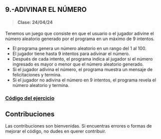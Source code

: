 ## 9.-ADIVINAR EL NÚMERO
> #### Clase: 24/04/24

Tenemos un juego que consiste en que el usuario o el jugador adivine el número aleatorio generado por el programa en un máximo de 9 intentos.

- El programa genera un número aleatorio en un rango del 1 al 100.
- El jugador tiene hasta 9 intentos para adivinar el número.
- Después de cada intento, el programa indica al jugador si el número ingresado es mayor o menor que el número aleatorio generado.
- Si el jugador adivina el número, el programa muestra un mensaje de felicitaciones y termina.
- Si el jugador no adivina el número en 9 intentos, el programa revela el número aleatorio y termina.


### [Código del ejercicio](adivinarNumero.cpp)

## Contribuciones
Las contribuciones son bienvenidas. Si encuentras errores o formas de mejorar el código, no dudes en querer contribuir.
